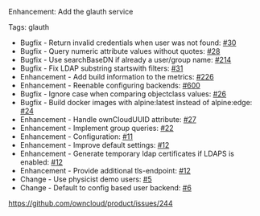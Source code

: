 Enhancement: Add the glauth service

Tags: glauth

* Bugfix - Return invalid credentials when user was not found: [#30](https://github.com/owncloud/ocis-glauth/pull/30)
* Bugfix - Query numeric attribute values without quotes: [#28](https://github.com/owncloud/ocis-glauth/issues/28)
* Bugfix - Use searchBaseDN if already a user/group name: [#214](https://github.com/owncloud/product/issues/214)
* Bugfix - Fix LDAP substring startswith filters: [#31](https://github.com/owncloud/ocis-glauth/pull/31)
* Enhancement - Add build information to the metrics: [#226](https://github.com/owncloud/product/issues/226)
* Enhancement - Reenable configuring backends: [#600](https://github.com/owncloud/ocis/pull/600)
* Bugfix - Ignore case when comparing objectclass values: [#26](https://github.com/owncloud/ocis-glauth/pull/26)
* Bugfix - Build docker images with alpine:latest instead of alpine:edge: [#24](https://github.com/owncloud/ocis-glauth/pull/24)
* Enhancement - Handle ownCloudUUID attribute: [#27](https://github.com/owncloud/ocis-glauth/pull/27)
* Enhancement - Implement group queries: [#22](https://github.com/owncloud/ocis-glauth/issues/22)
* Enhancement - Configuration: [#11](https://github.com/owncloud/ocis-glauth/pull/11)
* Enhancement - Improve default settings: [#12](https://github.com/owncloud/ocis-glauth/pull/12)
* Enhancement - Generate temporary ldap certificates if LDAPS is enabled: [#12](https://github.com/owncloud/ocis-glauth/pull/12)
* Enhancement - Provide additional tls-endpoint: [#12](https://github.com/owncloud/ocis-glauth/pull/12)
* Change - Use physicist demo users: [#5](https://github.com/owncloud/ocis-glauth/issues/5)
* Change - Default to config based user backend: [#6](https://github.com/owncloud/ocis-glauth/pull/6)

https://github.com/owncloud/product/issues/244
